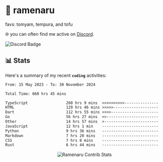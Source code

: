 # 🍜 ramenaru
favs: tomyam, tempura, and tofu

🌐 you can often find me active on [Discord](https://discordapp.com/users/503291004200157185).

![Discord Badge](https://dcbadge.vercel.app/api/shield/503291004200157185)

## 📊 Stats

Here's a summary of my recent **`coding`** activities:

<!--START_SECTION:waka-->

```txt
From: 15 May 2023 - To: 30 November 2024

Total Time: 660 hrs 45 mins

TypeScript                 260 hrs 9 mins  >>>>>>>>>>---------------   39.37 %
HTML                       129 hrs 46 mins >>>>>--------------------   19.64 %
Dart                       112 hrs 55 mins >>>>---------------------   17.09 %
Go                         56 hrs 27 mins  >>-----------------------   08.54 %
Other                      14 hrs 57 mins  >------------------------   02.26 %
JavaScript                 12 hrs 1 min    -------------------------   01.82 %
Python                     9 hrs 36 mins   -------------------------   01.46 %
Markdown                   7 hrs 20 mins   -------------------------   01.11 %
CSS                        7 hrs 8 mins    -------------------------   01.08 %
Rust                       6 hrs 44 mins   -------------------------   01.02 %
```

<!--END_SECTION:waka-->

<div style="text-align: center;">
   <img align="center" src="https://github-readme-streak-stats.herokuapp.com/?user=Ramenaru&theme=dark&card_width=520" alt="Ramenaru Contrib Stats" />
</div>


